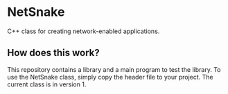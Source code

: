 # NetSnake
C++ class for creating network-enabled applications.
<h2>How does this work?</h2>
<p>
	This repository contains a library and a main program to test the library. To use the NetSnake class, simply copy the header file to your project.
	The current class is in version 1. 
</p>
